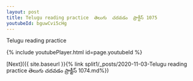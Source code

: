 ```yaml
---
layout: post
title: Telugu reading practice  తెలుగు  చదవడం  ప్రాక్టీస్ 1075
youtubeId: bguwCvi5cHg
---
```

 
 
Telugu reading practice
 
 
 
 
 


{% include youtubePlayer.html id=page.youtubeId %}
 
[Next]({{ site.baseurl }}{% link  split1/_posts/2020-11-03-Telugu reading practice  తెలుగు  చదవడం  ప్రాక్టీస్ 1074.md%})
 
